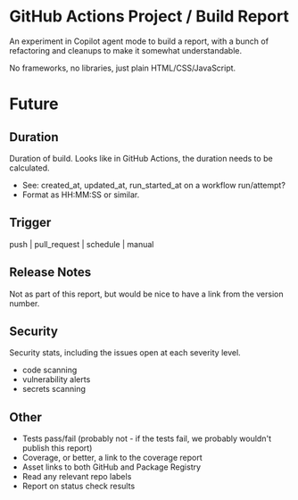 # GitHub Actions Project / Build Report

An experiment in Copilot agent mode to build a report, with a bunch of refactoring and cleanups to make it somewhat understandable.

No frameworks, no libraries, just plain HTML/CSS/JavaScript.

# Future

## Duration

Duration of build. Looks like in GitHub Actions, the duration needs to be calculated.
- See: created_at, updated_at, run_started_at on a workflow run/attempt?
- Format as HH:MM:SS or similar.

## Trigger

push | pull_request | schedule | manual

## Release Notes

Not as part of this report, but would be nice to have a link from the version number.

## Security

Security stats, including the issues open at each severity level.
- code scanning
- vulnerability alerts
- secrets scanning

## Other

- Tests pass/fail (probably not - if the tests fail, we probably wouldn't publish this report)
- Coverage, or better, a link to the coverage report
- Asset links to both GitHub and Package Registry
- Read any relevant repo labels
- Report on status check results
